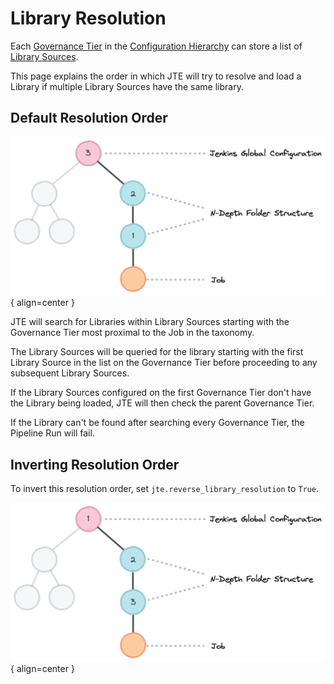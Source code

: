 # Library Resolution

Each [Governance Tier](./governance-tier.md) in the [Configuration Hierarchy](./configuration-hierarchy.md) can store a list of [Library Sources](../library-development/library-source.md).

This page explains the order in which JTE will try to resolve and load a Library if multiple Library Sources have the same library.

## Default Resolution Order

![A figure depicting the default resolution order for libraries](./library-resolution-default.png){ align=center }

JTE will search for Libraries within Library Sources starting with the Governance Tier most proximal to the Job in the taxonomy.

The Library Sources will be queried for the library starting with the first Library Source in the list on the Governance Tier before proceeding to any subsequent Library Sources.

If the Library Sources configured on the first Governance Tier don't have the Library being loaded, JTE will then check the parent Governance Tier.

If the Library can't be found after searching every Governance Tier, the Pipeline Run will fail.

## Inverting Resolution Order

To invert this resolution order, set `jte.reverse_library_resolution` to `True`.

![A figure depicting the inverted resolution order for libraries](./library-resolution-inverted.png){ align=center }
